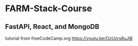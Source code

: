 # FARM-Stack-Course
## FastAPI, React, and MongoDB

tutorial from freeCodeCamp.org
https://youtu.be/OzUzrs8uJl8
